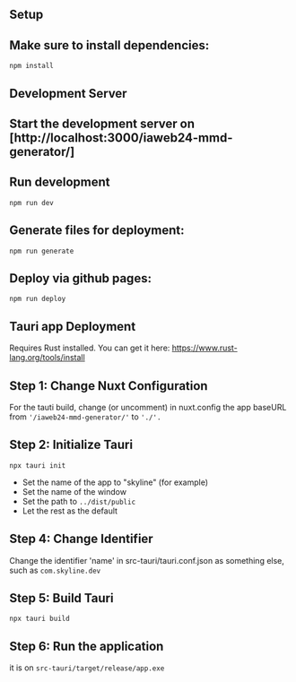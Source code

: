 
## Setup

## Make sure to install dependencies:
```
npm install
```
## Development Server
## Start the development server on [http://localhost:3000/iaweb24-mmd-generator/]
## Run development
```
npm run dev
```
## Generate files for deployment:
```
npm run generate
```
## Deploy via github pages:
```
npm run deploy
```
## Tauri app Deployment
Requires Rust installed. You can get it here: https://www.rust-lang.org/tools/install
## Step 1: Change Nuxt Configuration
For the tauti build, change (or uncomment) in nuxt.config the app baseURL
from `'/iaweb24-mmd-generator/'` to `'./'.` 

## Step 2: Initialize Tauri
```
npx tauri init
```
 - Set the name of the app to "skyline" (for example)
 - Set the name of the window 
 - Set the path to `../dist/public`
 - Let the rest as the default

## Step 4: Change Identifier
Change the identifier 'name' in src-tauri/tauri.conf.json as something else, such as `com.skyline.dev`

## Step 5: Build Tauri
```
npx tauri build
```
## Step 6: Run the application
it is on `src-tauri/target/release/app.exe`



